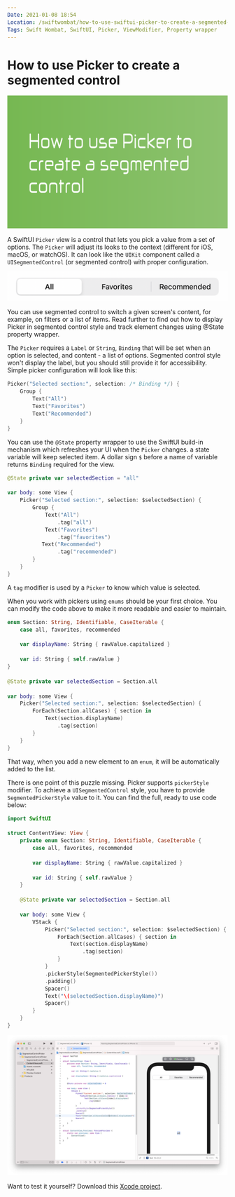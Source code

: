 ```yaml
---
Date: 2021-01-08 18:54
Location: /swiftwombat/how-to-use-swiftui-picker-to-create-a-segmented-control
Tags: Swift Wombat, SwiftUI, Picker, ViewModifier, Property wrapper
---
```


# How to use Picker to create a segmented control

![How to use Picker to create a segmented control](/weblog/swiftwombat/covers/how_to_use_picker_to_create_a_segmented_control.png)

A SwiftUI `Picker` view is a control that lets you pick a value from a set of options. The `Picker` will adjust its looks to the context (different for iOS, macOS, or watchOS). It can look like the `UIKit` component called a `UISegmentedControl` (or segmented control) with proper configuration.

![Segmented Control in SwiftUI](/weblog/swiftwombat/images/9/segmented_control_in_swiftui.png)

You can use segmented control to switch a given screen's content, for example, on filters or a list of items. Read further to find out how to display Picker in segmented control style and track element changes using @State property wrapper.

The `Picker` requires a `Label` or `String`, `Binding` that will be set when an option is selected, and content - a list of options. Segmented control style won't display the label, but you should still provide it for accessibility. Simple picker configuration will look like this:

```swift
Picker("Selected section:", selection: /* Binding */) {
    Group {
        Text("All")
        Text("Favorites")
        Text("Recommended")
    }
}
```

You can use the `@State` property wrapper to use the SwiftUI build-in mechanism which refreshes your UI when the `Picker` changes. a state variable will keep selected item. A dollar sign `$` before a name of variable returns `Binding` required for the view.

```swift
@State private var selectedSection = "all"

var body: some View {
    Picker("Selected section:", selection: $selectedSection) {
        Group {
            Text("All")
                .tag("all")
            Text("Favorites")
                .tag("favorites")
           Text("Recommended")
                .tag("recommended")
        }
    }
}
```

A `tag` modifier is used by a `Picker` to know which value is selected.

When you work with pickers using `enums` should be your first choice. You can modify the code above to make it more readable and easier to maintain.

```swift
enum Section: String, Identifiable, CaseIterable {
    case all, favorites, recommended
    
    var displayName: String { rawValue.capitalized }
    
    var id: String { self.rawValue }
}
    
@State private var selectedSection = Section.all
    
var body: some View {
    Picker("Selected section:", selection: $selectedSection) {
        ForEach(Section.allCases) { section in
            Text(section.displayName)
                .tag(section)
        }
    }
}
```

That way, when you add a new element to an `enum`, it will be automatically added to the list.

There is one point of this puzzle missing. Picker supports `pickerStyle` modifier. To achieve a `UISegmentedControl` style, you have to provide `SegmentedPickerStyle` value to it. You can find the full, ready to use code below:

```swift
import SwiftUI

struct ContentView: View {
    private enum Section: String, Identifiable, CaseIterable {
        case all, favorites, recommended
        
        var displayName: String { rawValue.capitalized }
        
        var id: String { self.rawValue }
    }
    
    @State private var selectedSection = Section.all
    
    var body: some View {
        VStack {
            Picker("Selected section:", selection: $selectedSection) {
                ForEach(Section.allCases) { section in
                    Text(section.displayName)
                        .tag(section)
                }
            }
            .pickerStyle(SegmentedPickerStyle())
            .padding()
            Spacer()
            Text("\(selectedSection.displayName)")
            Spacer()
        }
    }
}
```

![Segmented Control Xcode Project](/weblog/swiftwombat/images/9/segmented_control_xcode_project.png)

Want to test it yourself? Download this [Xcode project](https://github.com/kamilpowalowski/swiftwombat-projects/tree/main/SegmentedControlPicker/).
